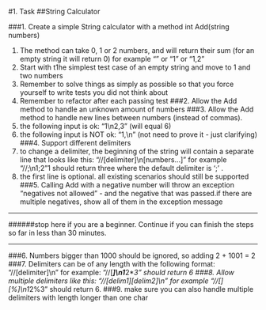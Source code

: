 #1. Task
##String Calculator

###1. Create a simple String calculator with a method int Add(string numbers)
1. The method can take 0, 1 or 2 numbers, and will return their sum (for an empty string it will return 0) for example “” or “1” or “1,2”
2. Start with t1he simplest test case of an empty string and move to 1 and two numbers
3. Remember to solve things as simply as possible so that you force yourself to write tests you did not think about
4. Remember to refactor after each passing test
###2. Allow the Add method to handle an unknown amount of numbers
###3. Allow the Add method to handle new lines between numbers (instead of commas).
1. the following input is ok:  “1\n2,3”  (will equal 6)
2. the following input is NOT ok:  “1,\n” (not need to prove it - just clarifying)
###4. Support different delimiters
1. to change a delimiter, the beginning of the string will contain a separate line that looks like this:   “//[delimiter]\n[numbers…]” for example “//;\n1;2”1 should return three where the default delimiter is ‘;’ .
2. the first line is optional. all existing scenarios should still be supported
###5. Calling Add with a negative number will throw an exception “negatives not allowed” - and the negative that was passed.if there are multiple negatives, show all of them in the exception message
___
######stop here if you are a beginner. Continue if you can finish the steps so far in less than 30 minutes.
___
###6. Numbers bigger than 1000 should be ignored, so adding 2 + 1001  = 2
###7. Delimiters can be of any length with the following format:  “//[delimiter]\n” for example: “//[***]\n1***2***3” should return 6
###8. Allow multiple delimiters like this:  “//[delim1][delim2]\n” for example “//[*][%]\n1*2%3” should return 6.
###9. make sure you can also handle multiple delimiters with length longer than one char